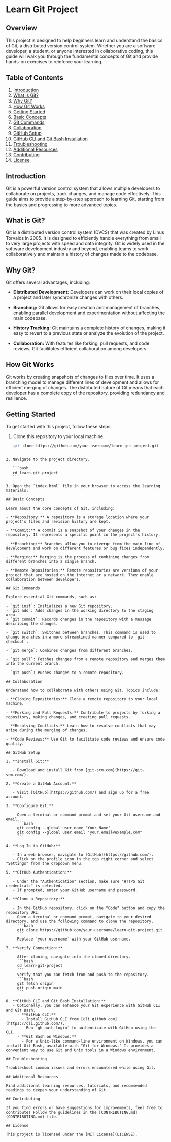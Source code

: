 # Learn Git Project

## Overview

This project is designed to help beginners learn and understand the basics of Git, a distributed version control system. Whether you are a software developer, a student, or anyone interested in collaborative coding, this guide will walk you through the fundamental concepts of Git and provide hands-on exercises to reinforce your learning.

## Table of Contents

1. [Introduction](#introduction)
2. [What is Git?](#what-is-git)
3. [Why Git?](#why-git)
4. [How Git Works](#how-git-works)
5. [Getting Started](#getting-started)
6. [Basic Concepts](#basic-concepts)
7. [Git Commands](#git-commands)
8. [Collaboration](#collaboration)
9. [GitHub Setup](#github-setup)
10. [GitHub CLI and Git Bash Installation](#github-cli-and-git-bash-installation)
11. [Troubleshooting](#troubleshooting)
12. [Additional Resources](#additional-resources)
13. [Contributing](#contributing)
14. [License](#license)

## Introduction

Git is a powerful version control system that allows multiple developers to collaborate on projects, track changes, and manage code effectively. This guide aims to provide a step-by-step approach to learning Git, starting from the basics and progressing to more advanced topics.

## What is Git?

Git is a distributed version control system (DVCS) that was created by Linus Torvalds in 2005. It is designed to efficiently handle everything from small to very large projects with speed and data integrity. Git is widely used in the software development industry and beyond, enabling teams to work collaboratively and maintain a history of changes made to the codebase.

## Why Git?

Git offers several advantages, including:

- **Distributed Development:** Developers can work on their local copies of a project and later synchronize changes with others.

- **Branching:** Git allows for easy creation and management of branches, enabling parallel development and experimentation without affecting the main codebase.

- **History Tracking:** Git maintains a complete history of changes, making it easy to revert to a previous state or analyze the evolution of the project.

- **Collaboration:** With features like forking, pull requests, and code reviews, Git facilitates efficient collaboration among developers.

## How Git Works

Git works by creating snapshots of changes to files over time. It uses a branching model to manage different lines of development and allows for efficient merging of changes. The distributed nature of Git means that each developer has a complete copy of the repository, providing redundancy and resilience.

## Getting Started

To get started with this project, follow these steps:

1. Clone this repository to your local machine.
   ```bash
   git clone https://github.com/your-username/learn-git-project.git
   ```
````

2. Navigate to the project directory.

   ```bash
   cd learn-git-project
   ```

3. Open the `index.html` file in your browser to access the learning materials.

## Basic Concepts

Learn about the core concepts of Git, including:

- **Repository:** A repository is a storage location where your project's files and revision history are kept.

- **Commit:** A commit is a snapshot of your changes in the repository. It represents a specific point in the project's history.

- **Branching:** Branches allow you to diverge from the main line of development and work on different features or bug fixes independently.

- **Merging:** Merging is the process of combining changes from different branches into a single branch.

- **Remote Repositories:** Remote repositories are versions of your project that are hosted on the internet or a network. They enable collaboration between developers.

## Git Commands

Explore essential Git commands, such as:

- `git init`: Initializes a new Git repository.
- `git add`: Adds changes in the working directory to the staging area.
- `git commit`: Records changes in the repository with a message describing the changes.

- `git switch`: Switches between branches. This command is used to change branches in a more streamlined manner compared to `git checkout`.

- `git merge`: Combines changes from different branches.

- `git pull`: Fetches changes from a remote repository and merges them into the current branch.

- `git push`: Pushes changes to a remote repository.

## Collaboration

Understand how to collaborate with others using Git. Topics include:

- **Cloning Repositories:** Clone a remote repository to your local machine.

- **Forking and Pull Requests:** Contribute to projects by forking a repository, making changes, and creating pull requests.

- **Resolving Conflicts:** Learn how to resolve conflicts that may arise during the merging of changes.

- **Code Reviews:** Use Git to facilitate code reviews and ensure code quality.

## GitHub Setup

1. **Install Git:**

   - Download and install Git from [git-scm.com](https://git-scm.com/).

2. **Create a GitHub Account:**

   - Visit [GitHub](https://github.com/) and sign up for a free account.

3. **Configure Git:**

   - Open a terminal or command prompt and set your Git username and email.
     ```bash
     git config --global user.name "Your Name"
     git config --global user.email "your.email@example.com"
     ```

4. **Log In to GitHub:**

   - In a web browser, navigate to [GitHub](https://github.com/).
   - Click on the profile icon in the top right corner and select "Settings" from the dropdown menu.

5. **GitHub Authentication:**

   - Under the "Authentication" section, make sure "HTTPS Git credentials" is selected.
   - If prompted, enter your GitHub username and password.

6. **Clone a Repository:**

   - In the GitHub repository, click on the "Code" button and copy the repository URL.
   - Open a terminal or command prompt, navigate to your desired directory, and use the following command to clone the repository.
     ```bash
     git clone https://github.com/your-username/learn-git-project.git
     ```
     Replace `your-username` with your GitHub username.

7. **Verify Connection:**

   - After cloning, navigate into the cloned directory.
     ```bash
     cd learn-git-project
     ```
   - Verify that you can fetch from and push to the repository.
     ```bash
     git fetch origin
     git push origin main
     ```

8. **GitHub CLI and Git Bash Installation:**
   - Optionally, you can enhance your Git experience with GitHub CLI and Git Bash.
     - **GitHub CLI:**
       - Install GitHub CLI from [cli.github.com](https://cli.github.com/).
       - Run `gh auth login` to authenticate with GitHub using the CLI.
     - **Git Bash on Windows:**
       - For a Unix-like command-line environment on Windows, you can install Git Bash, available with "Git for Windows." It provides a convenient way to use Git and Unix tools in a Windows environment.

## Troubleshooting

Troubleshoot common issues and errors encountered while using Git.

## Additional Resources

Find additional learning resources, tutorials, and recommended readings to deepen your understanding of Git.

## Contributing

If you find errors or have suggestions for improvements, feel free to contribute! Follow the guidelines in the [CONTRIBUTING.md](CONTRIBUTING.md) file.

## License

This project is licensed under the [MIT License](LICENSE).
